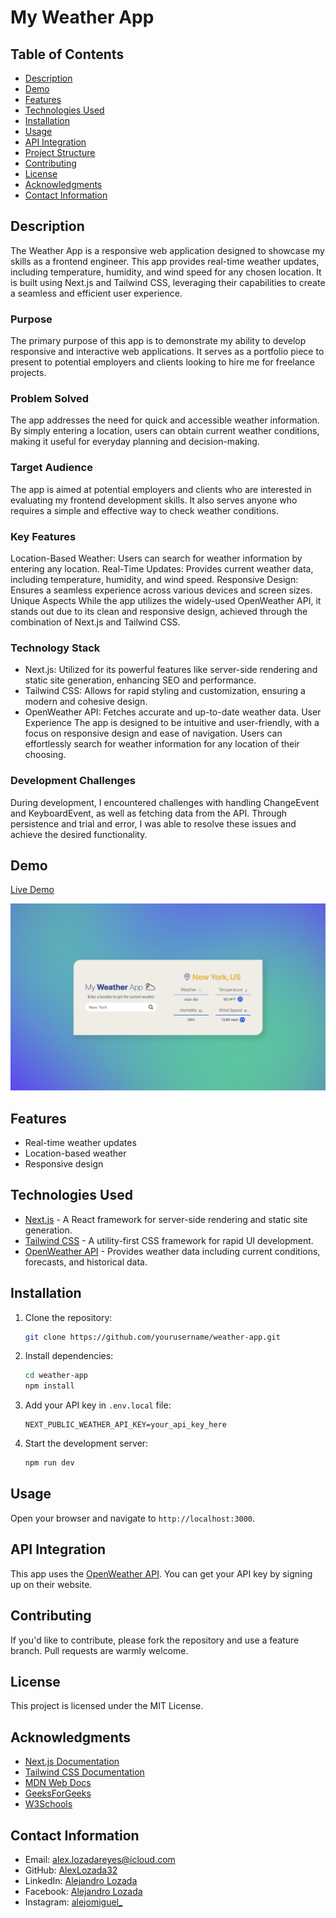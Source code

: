 # My Weather App

## Table of Contents

- [Description](#description)
- [Demo](#demo)
- [Features](#features)
- [Technologies Used](#technologies-used)
- [Installation](#installation)
- [Usage](#usage)
- [API Integration](#api-integration)
- [Project Structure](#project-structure)
- [Contributing](#contributing)
- [License](#license)
- [Acknowledgments](#acknowledgments)
- [Contact Information](#contact-information)

## Description

The Weather App is a responsive web application designed to showcase my skills as a frontend engineer. This app provides real-time weather updates, including temperature, humidity, and wind speed for any chosen location. It is built using Next.js and Tailwind CSS, leveraging their capabilities to create a seamless and efficient user experience.

### Purpose

The primary purpose of this app is to demonstrate my ability to develop responsive and interactive web applications. It serves as a portfolio piece to present to potential employers and clients looking to hire me for freelance projects.

### Problem Solved

The app addresses the need for quick and accessible weather information. By simply entering a location, users can obtain current weather conditions, making it useful for everyday planning and decision-making.

### Target Audience

The app is aimed at potential employers and clients who are interested in evaluating my frontend development skills. It also serves anyone who requires a simple and effective way to check weather conditions.

### Key Features

Location-Based Weather: Users can search for weather information by entering any location.
Real-Time Updates: Provides current weather data, including temperature, humidity, and wind speed.
Responsive Design: Ensures a seamless experience across various devices and screen sizes.
Unique Aspects
While the app utilizes the widely-used OpenWeather API, it stands out due to its clean and responsive design, achieved through the combination of Next.js and Tailwind CSS.

### Technology Stack

- Next.js: Utilized for its powerful features like server-side rendering and static site generation, enhancing SEO and performance.
- Tailwind CSS: Allows for rapid styling and customization, ensuring a modern and cohesive design.
- OpenWeather API: Fetches accurate and up-to-date weather data.
  User Experience
  The app is designed to be intuitive and user-friendly, with a focus on responsive design and ease of navigation. Users can effortlessly search for weather information for any location of their choosing.

### Development Challenges

During development, I encountered challenges with handling ChangeEvent and KeyboardEvent, as well as fetching data from the API. Through persistence and trial and error, I was able to resolve these issues and achieve the desired functionality.

## Demo

[Live Demo](#)

![App Screenshot](./public/images/demo.png)

## Features

- Real-time weather updates
- Location-based weather
- Responsive design

## Technologies Used

- [Next.js](https://nextjs.org/) - A React framework for server-side rendering and static site generation.
- [Tailwind CSS](https://tailwindcss.com/) - A utility-first CSS framework for rapid UI development.
- [OpenWeather API](https://openweathermap.org/api) - Provides weather data including current conditions, forecasts, and historical data.

## Installation

1. Clone the repository:
   ```bash
   git clone https://github.com/yourusername/weather-app.git
   ```
2. Install dependencies:
   ```bash
   cd weather-app
   npm install
   ```
3. Add your API key in `.env.local` file:
   ```env
   NEXT_PUBLIC_WEATHER_API_KEY=your_api_key_here
   ```
4. Start the development server:
   ```bash
   npm run dev
   ```

## Usage

Open your browser and navigate to `http://localhost:3000`.

## API Integration

This app uses the [OpenWeather API](https://openweathermap.org/api). You can get your API key by signing up on their website.

## Contributing

If you'd like to contribute, please fork the repository and use a feature branch. Pull requests are warmly welcome.

## License

This project is licensed under the MIT License.

## Acknowledgments
- [Next.js Documentation](https://nextjs.org/docs)
- [Tailwind CSS Documentation](https://tailwindcss.com/docs)
- [MDN Web Docs](https://developer.mozilla.org/)
- [GeeksForGeeks](https://www.geeksforgeeks.org/)
- [W3Schools](https://www.w3schools.com/)

## Contact Information

- Email: [alex.lozadareyes@icloud.com](mailto:alex.lozadareyes@icloud.com)
- GitHub: [AlexLozada32](https://github.com/AlexLozada32)
- LinkedIn: [Alejandro Lozada](https://www.linkedin.com/in/alejandro-lozada-960b05284/)
- Facebook: [Alejandro Lozada](https://www.facebook.com/alereyesss05/)
- Instagram: [alejomiguel\_](https://www.instagram.com/alejomiguel_/)
